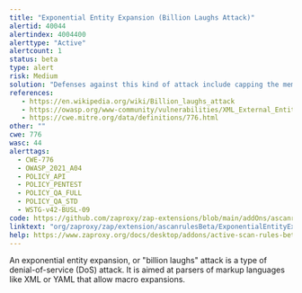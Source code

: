 ```yaml
---
title: "Exponential Entity Expansion (Billion Laughs Attack)"
alertid: 40044
alertindex: 4004400
alerttype: "Active"
alertcount: 1
status: beta
type: alert
risk: Medium
solution: "Defenses against this kind of attack include capping the memory allocated in an individual parser if loss of the document is acceptable, or treating entities symbolically and expanding them lazily only when (and to the extent) their content is to be used."
references:
   - https://en.wikipedia.org/wiki/Billion_laughs_attack
   - https://owasp.org/www-community/vulnerabilities/XML_External_Entity_(XXE)_Processing
   - https://cwe.mitre.org/data/definitions/776.html
other: ""
cwe: 776
wasc: 44
alerttags: 
  - CWE-776
  - OWASP_2021_A04
  - POLICY_API
  - POLICY_PENTEST
  - POLICY_QA_FULL
  - POLICY_QA_STD
  - WSTG-v42-BUSL-09
code: https://github.com/zaproxy/zap-extensions/blob/main/addOns/ascanrulesBeta/src/main/java/org/zaproxy/zap/extension/ascanrulesBeta/ExponentialEntityExpansionScanRule.java
linktext: "org/zaproxy/zap/extension/ascanrulesBeta/ExponentialEntityExpansionScanRule.java"
help: https://www.zaproxy.org/docs/desktop/addons/active-scan-rules-beta/#id-40044
---
```

An exponential entity expansion, or "billion laughs" attack is a type of denial-of-service (DoS) attack. It is aimed at parsers of markup languages like XML or YAML that allow macro expansions.
